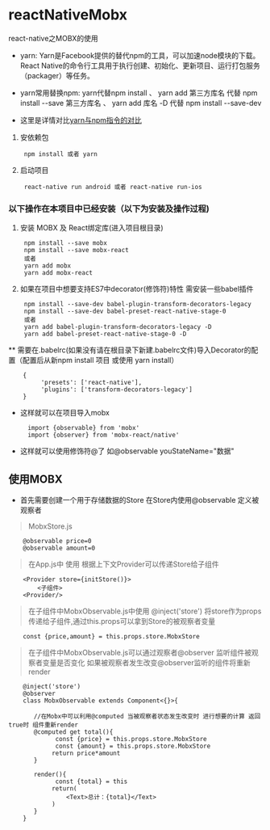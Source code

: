 # reactNativeMobx
react-native之MOBX的使用

* yarn: Yarn是Facebook提供的替代npm的工具，可以加速node模块的下载。React Native的命令行工具用于执行创建、初始化、更新项目、运行打包服务（packager）等任务。

* yarn常用替换npm: yarn代替npm install  、 yarn add 第三方库名 代替 npm install --save 第三方库名 、 yarn add 库名 -D  代替 npm install --save-dev
* 这里是详情对比[yarn与npm指令的对比](https://segmentfault.com/a/1190000008632323)
1. 安依赖包

        npm install 或者 yarn

2. 启动项目

        react-native run android 或者 react-native run-ios

### 以下操作在本项目中已经安装（以下为安装及操作过程)

1. 安装 MOBX 及 React绑定库(进入项目根目录)

        npm install --save mobx
        npm install --save mobx-react
        或者
        yarn add mobx
        yarn add mobx-react

2. 如果在项目中想要支持ES7中decorator(修饰符)特性 需安装一些babel插件

        npm install --save-dev babel-plugin-transform-decorators-legacy
        npm install --save-dev babel-preset-react-native-stage-0
        或者
        yarn add babel-plugin-transform-decorators-legacy -D
        yarn add babel-preset-react-native-stage-0 -D
** 需要在.babelrc(如果没有请在根目录下新建.babelrc文件)导入Decorator的配置（配置后从新npm install 项目 或使用 yarn install）

        {
        	 'presets': ['react-native'],
             'plugins': ['transform-decorators-legacy']
        }

* 这样就可以在项目导入mobx

        import {observable} from 'mobx'
        import {observer} from 'mobx-react/native'

* 这样就可以使用修饰符@了 如@observable youStateName="数据"


## 使用MOBX
* 首先需要创建一个用于存储数据的Store 在Store内使用@observable 定义被观察者
> MobxStore.js

        @observable price=0
        @observable amount=0

>在App.js中 使用<Provider store={Store定义的被观察者}> 根据上下文Provider可以传递Store给子组件

        <Provider store={initStore()}>
            <子组件>
        <Provider/>

>在子组件中MobxObservable.js中使用 @inject('store') 将store作为props传递给子组件,通过this.props可以拿到Store的被观察者变量

        const {price,amount} = this.props.store.MobxStore

>在子组件中MobxObservable.js可以通过观察者@observer 监听组件被观察者变量是否变化 如果被观察者发生改变@observer监听的组件将重新render

        @inject('store')
        @observer
        class MobxObservable extends Component<{}>{

           //在Mobx中可以利用@computed 当被观察者状态发生改变时 进行想要的计算 返回true时 组件重新render
           @computed get total(){
                 const {price} = this.props.store.MobxStore
                 const {amount} = this.props.store.MobxStore
                return price*amount
           }

           render(){
                 const {total} = this
                return(
                    <Text>总计：{total}</Text>
                )
           }
        }

